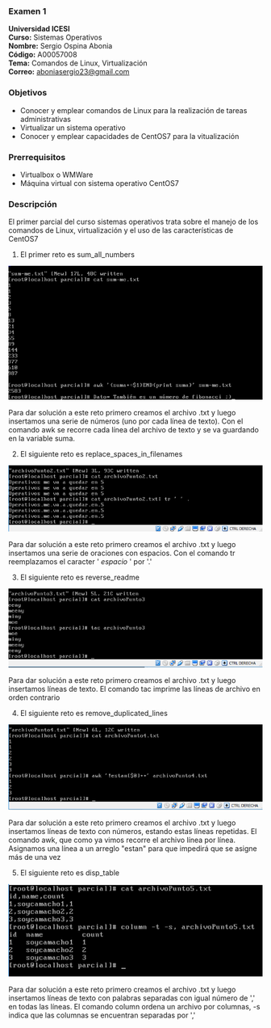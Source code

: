 ### Examen 1
**Universidad ICESI**  
**Curso:** Sistemas Operativos  
**Nombre:** Sergio Ospina Abonia  
**Código:** A00057008  
**Tema:** Comandos de Linux, Virtualización  
**Correo:** aboniasergio23@gmail.com

### Objetivos
* Conocer y emplear comandos de Linux para la realización de tareas administrativas
* Virtualizar un sistema operativo
* Conocer y emplear capacidades de CentOS7 para la vitualización

### Prerrequisitos
* Virtualbox o WMWare
* Máquina virtual con sistema operativo CentOS7

### Descripción
El primer parcial del curso sistemas operativos trata sobre el manejo de los comandos de Linux, virtualización y el uso de las características de CentOS7

1. El primer reto es sum_all_numbers

![GitHub Logo2](imagenes/sum-me.PNG)

Para dar solución a este reto primero creamos el archivo .txt y luego insertamos una serie de números (uno por cada línea de texto). Con el comando awk se recorre cada línea del archivo de texto y se va guardando en la variable suma. 

2. El siguiente reto es replace_spaces_in_filenames

![GitHub Logo2](imagenes/replace_spaces_in_filenames.PNG)

Para dar solución a este reto primero creamos el archivo .txt y luego insertamos una serie de oraciones con espacios. Con el comando tr  reemplazamos el caracter ' *espacio* '  por  '.'

3. El siguiente reto es reverse_readme

![GitHub Logo2](imagenes/reverse_readme.PNG)

Para dar solución a este reto primero creamos el archivo .txt y luego insertamos líneas de texto. El comando tac imprime las líneas de archivo en orden contrario

4. El siguiente reto es remove_duplicated_lines

![GitHub Logo2](imagenes/remove_duplicate_lines.PNG)

Para dar solución a este reto primero creamos el archivo .txt y luego insertamos líneas de texto con números, estando estas líneas repetidas. El comando awk, que como ya vimos recorre el archivo línea por línea. Asignamos una línea a un arreglo "estan" para que impedirá que se asigne más de una vez

5. El siguiente reto es disp_table

![GitHub Logo2](imagenes/disp_table.PNG)

Para dar solución a este reto primero creamos el archivo .txt y luego insertamos líneas de texto con palabras separadas con igual número de ',' en todas las líneas. El comando column ordena un archivo por columnas, -s indica que las columnas se encuentran separadas por ','


